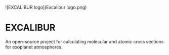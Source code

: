 ![EXCALIBUR logo](Excalibur logo.png)

# EXCALIBUR

An open-source project for calculating molecular and atomic cross sections for exoplanet atmospheres.
